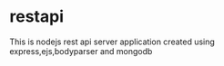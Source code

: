 # restapi
This is nodejs rest api server application created using express,ejs,bodyparser and mongodb
